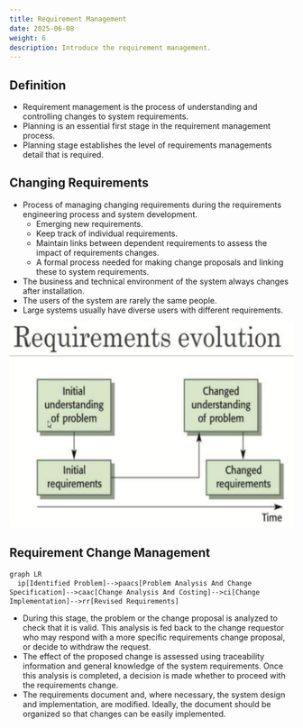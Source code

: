 ```yaml
---
title: Requirement Management
date: 2025-06-08
weight: 6
description: Introduce the requirement management.
---
```


## Definition

- Requirement management is the process of understanding and controlling changes to system requirements.
- Planning is an essential first stage in the requirement management process.
- Planning stage establishes the level of requirements managements detail that is required.

## Changing Requirements

- Process of managing changing requirements during the requirements engineering process and system development.
  - Emerging new requirements.
  - Keep track of individual requirements.
  - Maintain links between dependent requirements to assess the impact of requirements changes.
  - A formal process needed for making change proposals and linking these to system requirements.
- The business and technical environment of the system always changes after installation.
- The users of the system are rarely the same people.
- Large systems usually have diverse users with different requirements.

![Requirement Evolution](../../img/requirement_evolution.png)

## Requirement Change Management

```mermaid
graph LR
  ip[Identified Problem]-->paacs[Problem Analysis And Change Specification]-->caac[Change Analysis And Costing]-->ci[Change Implementation]-->rr[Revised Requirements]
```

- During this stage, the problem or the change proposal is analyzed to check that it is valid. This analysis is fed back to the change requestor who may respond with a more specific requirements change proposal, or decide to withdraw the request.
- The effect of the proposed change is assessed using traceability information and general knowledge of the system requirements. Once this analysis is completed, a decision is made whether to proceed with the requirements change.
- The requirements document and, where necessary, the system design and implementation, are modified. Ideally, the document should be organized so that changes can be easily implemented.
